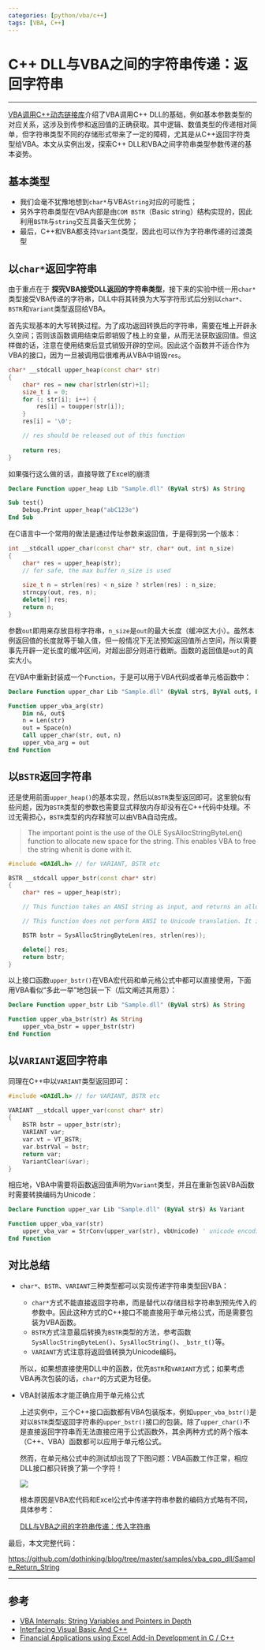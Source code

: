 ```yaml
---
categories: [python/vba/c++]
tags: [VBA, C++]
---
```


# C++ DLL与VBA之间的字符串传递：返回字符串


---

[VBA调用C++动态链接库](2017-11-30-VBA调用C++动态链接库.md)介绍了VBA调用C++ DLL的基础，例如基本参数类型的对应关系，这涉及到传参和返回值的正确获取。其中逻辑、数值类型的传递相对简单，但字符串类型不同的存储形式带来了一定的障碍，尤其是从C++返回字符类型给VBA。本文从实例出发，探索C++ DLL和VBA之间字符串类型参数传递的基本姿势。

## 基本类型

- 我们会毫不犹豫地想到`char*`与VBA`String`对应的可能性；
- 另外字符串类型在VBA内部是由`COM BSTR`（Basic string）结构实现的，因此利用`BSTR`与`string`交互具备天生优势；
- 最后，C++和VBA都支持`Variant`类型，因此也可以作为字符串传递的过渡类型


## 以`char*`返回字符串


由于重点在于 **探究VBA接受DLL返回的字符串类型**，接下来的实验中统一用`char*`类型接受VBA传递的字符串，DLL中将其转换为大写字符形式后分别以`char*`、`BSTR`和`Variant`类型返回给VBA。


首先实现基本的大写转换过程。为了成功返回转换后的字符串，需要在堆上开辟永久空间；否则该函数调用结束后即销毁了栈上的变量，从而无法获取返回值。但这样做的话，注意在使用结束后显式销毁开辟的空间。因此这个函数并不适合作为VBA的接口，因为一旦被调用后很难再从VBA中销毁`res`。

```c++
char* __stdcall upper_heap(const char* str)
{
	char* res = new char[strlen(str)+1];
	size_t i = 0;
	for (; str[i]; i++) {
		res[i] = toupper(str[i]);
	}
	res[i] = '\0';

	// res should be released out of this function
	
	return res; 
}
```

如果强行这么做的话，直接导致了Excel的崩溃

```vb
Declare Function upper_heap Lib "Sample.dll" (ByVal str$) As String

Sub test()
    Debug.Print upper_heap("abC123e")
End Sub
```

在C语言中一个常用的做法是通过传址参数来返回值，于是得到另一个版本：

```c++
int __stdcall upper_char(const char* str, char* out, int n_size)
{
	char* res = upper_heap(str);
	// for safe, the max buffer n_size is used
	
	size_t n = strlen(res) < n_size ? strlen(res) : n_size;
	strncpy(out, res, n);
	delete[] res;
	return n;
}
```

参数`out`即用来存放目标字符串，`n_size`是`out`的最大长度（缓冲区大小）。虽然本例返回值的长度就等于输入值，但一般情况下无法预知返回值所占空间，所以需要事先开辟一定长度的缓冲区间，对超出部分则进行截断。函数的返回值是`out`的真实大小。

在VBA中重新封装成一个`Function`，于是可以用于VBA代码或者单元格函数中：

```vb
Declare Function upper_char Lib "Sample.dll" (ByVal str$, ByVal out$, ByVal n As Long) As Long

Function upper_vba_arg(str)
    Dim n&, out$
    n = Len(str)
    out = Space(n)
    Call upper_char(str, out, n)
    upper_vba_arg = out
End Function
```

## 以`BSTR`返回字符串

还是使用前面`upper_heap()`的基本实现，然后以`BSTR`类型返回即可。这里貌似有些问题，因为`BSTR`类型的参数也需要显式释放内存却没有在C++代码中处理。不过无需担心，`BSTR`类型的内存释放可以由VBA自动完成。

> The important point is the use of the OLE SysAllocStringByteLen() function to allocate new space for the string. This enables VBA to free the string whenit is done with it.

```c++
#include <OAIdl.h> // for VARIANT, BSTR etc

BSTR __stdcall upper_bstr(const char* str)
{
	char* res = upper_heap(str);

	// This function takes an ANSI string as input, and returns an allocated string. 

	// This function does not perform ANSI to Unicode translation. It is valid only for 32-bit systems.

	BSTR bstr = SysAllocStringByteLen(res, strlen(res));

	delete[] res;
	return bstr;
}
```

以上接口函数`upper_bstr()`在VBA宏代码和单元格公式中都可以直接使用，下面用VBA看似“多此一举”地包装一下（后文阐述其用意）：

```vb
Declare Function upper_bstr Lib "Sample.dll" (ByVal str$) As String

Function upper_vba_bstr(str) As String
    upper_vba_bstr = upper_bstr(str)
End Function
```


## 以`VARIANT`返回字符串

同理在C++中以`VARIANT`类型返回即可：

```c++
#include <OAIdl.h> // for VARIANT, BSTR etc

VARIANT __stdcall upper_var(const char* str)
{
	BSTR bstr = upper_bstr(str);
	VARIANT var;
	var.vt = VT_BSTR;
	var.bstrVal = bstr;
	return var;
	VariantClear(&var);
}
```

相应地，VBA中需要将函数返回值声明为`Variant`类型，并且在重新包装VBA函数时需要转换编码为Unicode：

```vb
Declare Function upper_var Lib "Sample.dll" (ByVal str$) As Variant

Function upper_vba_var(str)
    upper_vba_var = StrConv(upper_var(str), vbUnicode) ' unicode encoding
End Function
```

## 对比总结

- `char*`、`BSTR`、`VARIANT`三种类型都可以实现传递字符串类型回VBA：

    - `char*`方式不能直接返回字符串，而是替代以存储目标字符串到预先传入的参数中。因此这种方式的C++接口不能直接用于单元格公式，而是需要包装为VBA函数。
    - `BSTR`方式注意最后转换为`BSTR`类型的方法，参考函数`SysAllocStringByteLen()`、`SysAllocString()`、`_bstr_t()`等。
    - `VARIANT`方式注意将返回值转换为Unicode编码。

    所以，如果想直接使用DLL中的函数，优先`BSTR`和`VARIANT`方式；如果考虑VBA再次包装的话，`char*`的方式更为轻便。


- VBA封装版本才能正确应用于单元格公式

    上述实例中，三个C++接口函数都有VBA包装版本，例如`upper_vba_bstr()`是对以`BSTR`类型返回字符串的`upper_bstr()`接口的包装。除了`upper_char()`不是直接返回字符串而无法直接应用于公式函数外，其余两种方式的两个版本（C++、VBA）函数都可以应用于单元格公式。

    然而，在单元格公式中的测试却出现了下图问题：VBA函数工作正常，相应DLL接口都只转换了第一个字符！

    ![](images/2019-08-18-01.png)


    根本原因是VBA宏代码和Excel公式中传递字符串参数的编码方式略有不同，具体参考：

    [DLL与VBA之间的字符串传递：传入字符串](2019-08-31-C++-DLL与VBA之间的字符串传递：传入字符串.md)


最后，本文完整代码：

https://github.com/dothinking/blog/tree/master/samples/vba_cpp_dll/Sample_Return_String


---

## 参考

- [VBA Internals: String Variables and Pointers in Depth](https://bytecomb.com/vba-internals-string-variables-and-pointers-in-depth/)
- [Interfacing Visual Basic And C++](http://www.flipcode.com/archives/Interfacing_Visual_Basic_And_C.shtml)
- [Financial Applications using Excel Add-in Development in C / C++](https://epdf.pub/download/c-applications-in-finance.html)

